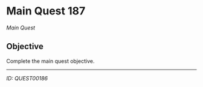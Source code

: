 # Main Quest 187

*Main Quest*

## Objective
Complete the main quest objective.

---
*ID: QUEST00186*